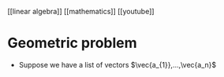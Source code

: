 [[linear algebra]]
[[mathematics]]
[[youtube]]

# Geometric problem
- Suppose we have a list of vectors $\vec{a_{1}},...,\vec{a_n}$